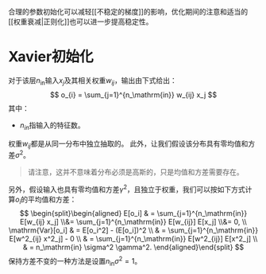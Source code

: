合理的参数初始化可以减轻[[不稳定的梯度]]的影响，优化期间的注意和适当的[[权重衰减|正则化]]也可以进一步提高稳定性。

# Xavier初始化
对于该层$n_\mathrm{in}$输入$x_j$及其相关权重$w_{ij}$，输出由下式给出：
$$
o_{i} = \sum_{j=1}^{n_\mathrm{in}} w_{ij} x_j
$$
其中：
- $n_{in}$指输入的特征数。

权重$w_{ij}$都是从同一分布中独立抽取的。 此外，让我们假设该分布具有零均值和方差$\sigma^2$。
> 请注意，这并不意味着分布必须是高斯的，只是均值和方差需要存在。

另外，假设输入也具有零均值和方差$\gamma^2$，且独立于权重，我们可以按如下方式计算$o_i$的平均值和方差：
$$
\begin{split}\begin{aligned}
    E[o_i] & = \sum_{j=1}^{n_\mathrm{in}} E[w_{ij} x_j] \\&= \sum_{j=1}^{n_\mathrm{in}} E[w_{ij}] E[x_j] \\&= 0, \\
    \mathrm{Var}[o_i] & = E[o_i^2] - (E[o_i])^2 \\
        & = \sum_{j=1}^{n_\mathrm{in}} E[w^2_{ij} x^2_j] - 0 \\
        & = \sum_{j=1}^{n_\mathrm{in}} E[w^2_{ij}] E[x^2_j] \\
        & = n_\mathrm{in} \sigma^2 \gamma^2.
\end{aligned}\end{split}
$$
保持方差不变的一种方法是设置$n_\mathrm{in} \sigma^2 = 1$。